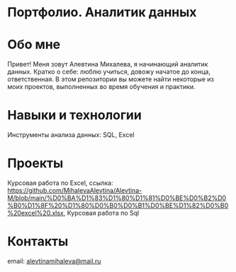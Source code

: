 # Портфолио. Аналитик данных
# Обо мне 
Привет! Меня зовут Алевтина Михалева, я начинающий аналитик данных. Кратко о себе: люблю учиться, довожу начатое до конца, ответственная.
В этом репозитории вы можете найти некоторые из моих проектов, выполненных во время обучения и практики. 
# Навыки и технологии
 Инструменты анализа данных: SQL, Excel
# Проекты
Курсовая работа по Excel, ссылка: https://github.com/MihalevaAlevtina/Alevtina-M/blob/main/%D0%BA%D1%83%D1%80%D1%81%D0%BE%D0%B2%D0%B0%D1%8F%20%D1%80%D0%B0%D0%B1%D0%BE%D1%82%D0%B0%20excel%20.xlsx,
Курсовая работа по Sql
# Контакты
email: alevtinamihaleva@mail.ru
